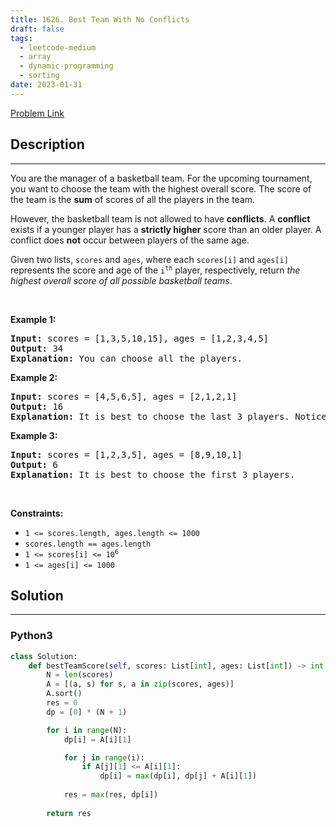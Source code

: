 ```yaml
---
title: 1626. Best Team With No Conflicts
draft: false
tags: 
  - leetcode-medium
  - array
  - dynamic-programming
  - sorting
date: 2023-01-31
---
```


[Problem Link](https://leetcode.com/problems/best-team-with-no-conflicts/)

## Description

---
<p>You are the manager of a basketball team. For the upcoming tournament, you want to choose the team with the highest overall score. The score of the team is the <strong>sum</strong> of scores of all the players in the team.</p>

<p>However, the basketball team is not allowed to have <strong>conflicts</strong>. A <strong>conflict</strong> exists if a younger player has a <strong>strictly higher</strong> score than an older player. A conflict does <strong>not</strong> occur between players of the same age.</p>

<p>Given two lists, <code>scores</code> and <code>ages</code>, where each <code>scores[i]</code> and <code>ages[i]</code> represents the score and age of the <code>i<sup>th</sup></code> player, respectively, return <em>the highest overall score of all possible basketball teams</em>.</p>

<p>&nbsp;</p>
<p><strong class="example">Example 1:</strong></p>

<pre>
<strong>Input:</strong> scores = [1,3,5,10,15], ages = [1,2,3,4,5]
<strong>Output:</strong> 34
<strong>Explanation:</strong>&nbsp;You can choose all the players.
</pre>

<p><strong class="example">Example 2:</strong></p>

<pre>
<strong>Input:</strong> scores = [4,5,6,5], ages = [2,1,2,1]
<strong>Output:</strong> 16
<strong>Explanation:</strong>&nbsp;It is best to choose the last 3 players. Notice that you are allowed to choose multiple people of the same age.
</pre>

<p><strong class="example">Example 3:</strong></p>

<pre>
<strong>Input:</strong> scores = [1,2,3,5], ages = [8,9,10,1]
<strong>Output:</strong> 6
<strong>Explanation:</strong>&nbsp;It is best to choose the first 3 players. 
</pre>

<p>&nbsp;</p>
<p><strong>Constraints:</strong></p>

<ul>
	<li><code>1 &lt;= scores.length, ages.length &lt;= 1000</code></li>
	<li><code>scores.length == ages.length</code></li>
	<li><code>1 &lt;= scores[i] &lt;= 10<sup>6</sup></code></li>
	<li><code>1 &lt;= ages[i] &lt;= 1000</code></li>
</ul>


## Solution

---
### Python3
``` py title='best-team-with-no-conflicts'
class Solution:
    def bestTeamScore(self, scores: List[int], ages: List[int]) -> int:
        N = len(scores)
        A = [(a, s) for s, a in zip(scores, ages)]
        A.sort()
        res = 0
        dp = [0] * (N + 1)

        for i in range(N):
            dp[i] = A[i][1]

            for j in range(i):
                if A[j][1] <= A[i][1]:
                    dp[i] = max(dp[i], dp[j] + A[i][1])
            
            res = max(res, dp[i])
        
        return res
```

